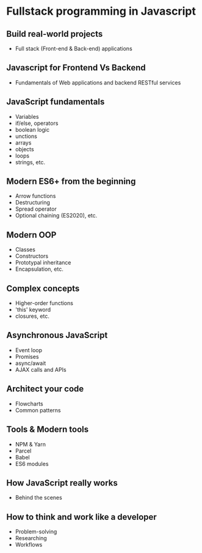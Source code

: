 # Fullstack programming in Javascript

## Build real-world projects
 - Full stack (Front-end & Back-end) applications
## Javascript for Frontend Vs Backend
 - Fundamentals of Web applications and backend RESTful services
## JavaScript fundamentals
 - Variables
 - if/else, operators
 - boolean logic
 - unctions
 - arrays
 - objects
 - loops
 - strings, etc.
## Modern ES6+ from the beginning
 - Arrow functions
 - Destructuring
 - Spread operator
 - Optional chaining (ES2020), etc.
## Modern OOP
 - Classes
 - Constructors
 - Prototypal inheritance
 - Encapsulation, etc.
## Complex concepts 
 - Higher-order functions
 - 'this' keyword
 - closures, etc.
## Asynchronous JavaScript
  - Event loop
  - Promises
  - async/await
  - AJAX calls and APIs
## Architect your code 
 - Flowcharts 
 - Common patterns
## Tools & Modern tools 
 - NPM & Yarn
 - Parcel
 - Babel 
 - ES6 modules
 ## How JavaScript really works 
  - Behind the scenes
## How to think and work like a developer
  - Problem-solving
  - Researching
  - Workflows